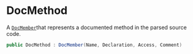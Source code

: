# DocMethod
A [`DocMember`](./DocMember.md)that represents a documented method in the parsed source code.

```cs
public DocMethod : DocMember(Name, Declaration, Access, Comment)
```

